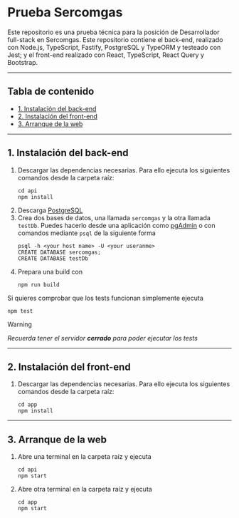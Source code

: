 # Prueba Sercomgas
Este repositorio es una prueba técnica para la posición de Desarrollador full-stack en Sercomgas. Este repositorio contiene el back-end, realizado con Node.js, TypeScript, Fastify, PostgreSQL y TypeORM y testeado con Jest; y el front-end realizado con React, TypeScript, React Query y Bootstrap.
***
## Tabla de contenido
- [1. Instalación del back-end](#1-instalación-del-back-end)
- [2. Instalación del front-end](#2-instalación-del-front-end)
- [3. Arranque de la web](#3-arranque-de-la-web)
***
## 1. Instalación del back-end

1. Descargar las dependencias necesarias. Para ello ejecuta los siguientes comandos desde la carpeta raíz:
   ```
   cd api
   npm install
   ```
2. Descarga [PostgreSQL](https://www.postgresql.org/download/)
3. Crea dos bases de datos, una llamada `sercomgas` y la otra llamada `testDb`. Puedes hacerlo desde una aplicación como [pgAdmin](https://www.pgadmin.org/download/) o con comandos mediante `psql` de la siguiente forma
   ```
   psql -h <your host name> -U <your useranme>
   CREATE DATABASE sercomgas;
   CREATE DATABASE testDb
   ```
4. Prepara una build con
   ```
   npm run build
   ```

Si quieres comprobar que los tests funcionan simplemente ejecuta
```
npm test
```
> [!WARNING]
> _Recuerda tener el servidor **cerrado** para poder ejecutar los tests_
***
## 2. Instalación del front-end

1. Descargar las dependencias necesarias. Para ello ejecuta los siguientes comandos desde la carpeta raíz:
   ```
   cd app
   npm install
   ```
***
## 3. Arranque de la web

1. Abre una terminal en la carpeta raíz y ejecuta
   ```
   cd api
   npm start
   ```
2. Abre otra terminal en la carpeta raíz y ejecuta
   ```
   cd app
   npm start
   ```
